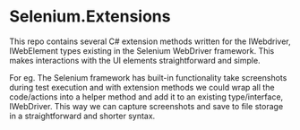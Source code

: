 # Selenium.Extensions
This repo contains several C# extension methods written for the IWebdriver, IWebElement types existing in the Selenium WebDriver framework. This makes interactions with the UI elements straightforward and simple.

For eg. The Selenium framework has built-in functionality take screenshots during test execution and with extension methods we could wrap all the code/actions into a helper method and add it to an existing type/interface, IWebDriver. This way we can capture screenshots and save to file storage in a straightforward and shorter syntax.
